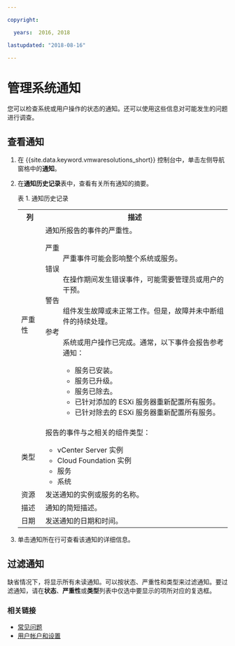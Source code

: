 ```yaml
---

copyright:

  years:  2016, 2018

lastupdated: "2018-08-16"

---
```


# 管理系统通知

您可以检查系统或用户操作的状态的通知。还可以使用这些信息对可能发生的问题进行调查。

## 查看通知

1. 在 {{site.data.keyword.vmwaresolutions_short}} 控制台中，单击左侧导航窗格中的**通知**。
2. 在**通知历史记录**表中，查看有关所有通知的摘要。

   表 1. 通知历史记录

    <table>
      <tr>
        <th>列</th>
        <th>描述</th>
      </tr>
      <tr>
        <td>严重性</td>
        <td>通知所报告的事件的严重性。<dl class="dl">
          <dt class="dt dlterm">严重</dt>
          <dd class="dd">严重事件可能会影响整个系统或服务。</dd>
          <dt class="dt dlterm">错误</dt>
          <dd class="dd">在操作期间发生错误事件，可能需要管理员或用户的干预。</dd>
          <dt class="dt dlterm">警告</dt>
          <dd class="dd">组件发生故障或未正常工作。但是，故障并未中断组件的持续处理。</dd>
            <dt class="dt dlterm">参考</dt>
            <dd class="dd">系统或用户操作已完成。通常，以下事件会报告参考通知：
       <ul class="ul">
                <li class="li">服务已安装。</li>
                <li class="li">服务已升级。</li>
                <li class="li">服务已除去。</li>
                <li class="li">已针对添加的 ESXi 服务器重新配置所有服务。</li>
                <li class="li">已针对除去的 ESXi 服务器重新配置所有服务。</li>
              </ul>
            </dd>
          </dl>
        </td>
       </tr>
       <tr>
         <td>类型</td>
         <td>报告的事件与之相关的组件类型：<ul><li>vCenter Server 实例</li><li>Cloud Foundation 实例</li><li>服务</li><li>系统</li></ul></td>
       </tr>
       <tr>
         <td>资源</td>
         <td>发送通知的实例或服务的名称。</td>
       </tr>
       <tr>
         <td>描述</td>
         <td>通知的简短描述。</td>
       </tr>
       <tr>
         <td>日期</td>
         <td>发送通知的日期和时间。</td>
       </tr>
    </table>                                       

3. 单击通知所在行可查看该通知的详细信息。

## 过滤通知

缺省情况下，将显示所有未读通知。可以按状态、严重性和类型来过滤通知。要过滤通知，请在**状态**、**严重性**或**类型**列表中仅选中要显示的项所对应的复选框。

### 相关链接

* [常见问题](faq.html)
* [用户帐户和设置](useraccount.html)
